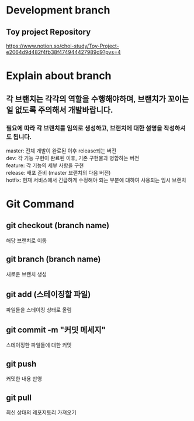 # Development branch
## Toy project Repository   
https://www.notion.so/choi-study/Toy-Project-e2064d9d482f4fb38f474944427989d9?pvs=4   

# Explain about branch
## 각 브랜치는 각각의 역할을 수행해야하며, 브랜치가 꼬이는 일 없도록 주의해서 개발바랍니다.
### 필요에 따라 각 브랜치를 임의로 생성하고, 브랜치에 대한 설명을 작성하셔도 됩니다.
master: 전체 개발이 완료된 이후 release되는 버전   
dev: 각 기능 구현이 완료된 이후, 기존 구현물과 병합하는 버전   
feature: 각 기능의 세부 사항을 구현   
release: 배포 준비 (master 브랜치의 다음 버전)   
hotfix: 현재 서비스에서 긴급하게 수정해야 되는 부분에 대하여 사용되는 임시 브랜치   

# Git Command
## git checkout (branch name)
해당 브랜치로 이동   

## git branch (branch name)
새로운 브랜치 생성

## git add (스테이징할 파일)
파일들을 스테이징 상태로 올림

## git commit -m "커밋 메세지"
스테이징한 파일들에 대한 커밋

## git push
커밋한 내용 반영

## git pull
최신 상태의 레포지토리 가져오기